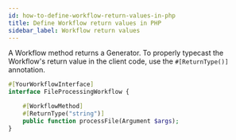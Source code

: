 ```yaml
---
id: how-to-define-workflow-return-values-in-php
title: Define Workflow return values in PHP
sidebar_label: Workflow return values
---
```


A Workflow method returns a Generator.
To properly typecast the Workflow's return value in the client code, use the `#[ReturnType()]` annotation.

```php
#[YourWorkflowInterface]
interface FileProcessingWorkflow {

    #[WorkflowMethod]
    #[ReturnType("string")]
    public function processFile(Argument $args);
}
```
